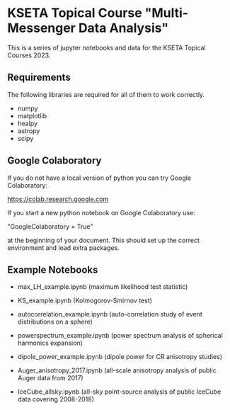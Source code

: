 # KSETA Topical Course "Multi-Messenger Data Analysis"

This is a series of jupyter notebooks and data for the KSETA Topical Courses 2023.

## Requirements

The following libraries are required for all of them to work correctly.

- numpy
- matplotlib
- healpy
- astropy
- scipy 

## Google Colaboratory

If you do not have a local version of python you can try Google Colaboratory:

https://colab.research.google.com

If you start a new python notebook on Google Colaboratory use:

"GoogleColaboratory = True"

at the beginning of your document. This should set up the correct environment and load extra packages.

## Example Notebooks

- max_LH_example.ipynb (maximum likelihood test statistic)

- KS_example.ipynb (Kolmogorov-Smirnov test)

- autocorrelation_example.ipynb (auto-correlation study of event distributions on a sphere)

- powerspectrum_example.ipynb (power spectrum analysis of spherical harmonics expansion)

- dipole_power_example.ipynb (dipole power for CR anisotropy studies)

- Auger_anisotropy_2017.ipynb (all-scale anisotropy analysis of public Auger data from 2017)

- IceCube_allsky.ipynb (all-sky point-source analysis of public IceCube data covering 2008-2018)
